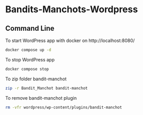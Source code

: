 # Bandits-Manchots-Wordpress

## Command Line

To start WordPress app with docker on http://localhost:8080/

```bash
docker compose up -d
```

To stop WordPress app

```bash
docker compose stop
```

To zip folder bandit-manchot

```bash
zip -r Bandit_Manchot bandit-manchot
```

To remove bandit-manchot plugin

```bash
rm -vfr wordpress/wp-content/plugins/bandit-manchot
```
